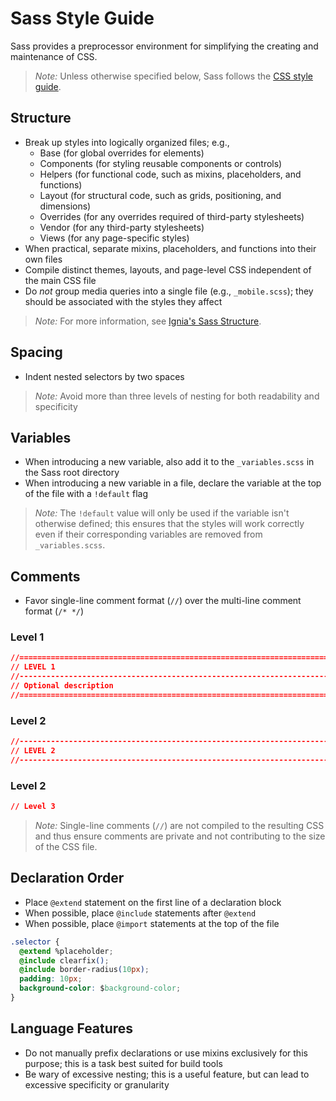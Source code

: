 # Sass Style Guide

Sass provides a preprocessor environment for simplifying the creating and maintenance of CSS.

> *Note:* Unless otherwise specified below, Sass follows the [CSS style guide](./README.md).

## Structure
- Break up styles into logically organized files; e.g.,
  - Base (for global overrides for elements)
  - Components (for styling reusable components or controls)
  - Helpers (for functional code, such as mixins, placeholders, and functions)
  - Layout (for structural code, such as grids, positioning, and dimensions)
  - Overrides (for any overrides required of third-party stylesheets)
  - Vendor (for any third-party stylesheets)
  - Views (for any page-specific styles)
- When practical, separate mixins, placeholders, and functions into their own files
- Compile distinct themes, layouts, and page-level CSS independent of the main CSS file
- Do *not* group media queries into a single file (e.g., `_mobile.scss`); they should be associated with the styles they affect

> *Note:* For more information, see [Ignia's Sass Structure](https://github.com/Ignia/Sass-Structure).

## Spacing
- Indent nested selectors by two spaces

> *Note:* Avoid more than three levels of nesting for both readability and specificity

## Variables
- When introducing a new variable, also add it to the `_variables.scss` in the Sass root directory
- When introducing a new variable in a file, declare the variable at the top of the file with a `!default` flag

> *Note:* The `!default` value will only be used if the variable isn't otherwise defined; this ensures that the styles will work correctly even if their corresponding variables are removed from `_variables.scss`.

## Comments
- Favor single-line comment format (`//`) over the multi-line comment format (`/* */`)

### Level 1
```css
//==============================================================================================
// LEVEL 1
//----------------------------------------------------------------------------------------------
// Optional description
//==============================================================================================
```
### Level 2
```css
//----------------------------------------------------------------------------------------------
// LEVEL 2
//----------------------------------------------------------------------------------------------
```
### Level 2
```css
// Level 3
```

> *Note:* Single-line comments (`//`) are not compiled to the resulting CSS and thus ensure comments are private and not contributing to the size of the CSS file.

## Declaration Order
- Place `@extend` statement on the first line of a declaration block
- When possible, place `@include` statements after `@extend`
- When possible, place `@import` statements at the top of the file

```css
.selector {
  @extend %placeholder;
  @include clearfix();
  @include border-radius(10px);
  padding: 10px;
  background-color: $background-color;
}
```

## Language Features
- Do not manually prefix declarations or use mixins exclusively for this purpose; this is a task best suited for build tools
- Be wary of excessive nesting; this is a useful feature, but can lead to excessive specificity or granularity

